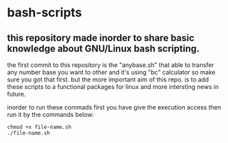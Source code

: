 # bash-scripts
## this repository made inorder to share basic knowledge about GNU/Linux bash scripting.
the first commit to this repository is the "anybase.sh" that able to transfer any number base you want to other and it's using "bc" calculator so make sure you got that first.
but the more important aim of this repo. is to add these scripts to a functional packages for linux and more intersting news in future.


inorder to run these commads first you have give the execution access then run it by the commands below:
```
chmod +x file-name.sh
./file-name.sh

```
